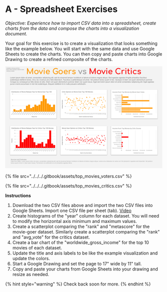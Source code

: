 # A - Spreadsheet Exercises

_Objective: Experience how to import CSV data into a spreadsheet, create charts from the data and compose the charts into a visualization document._   
  
Your goal for this exercise is to create a visualization that looks something like the example below. You will start with the same data and use Google Sheets to create the charts. You can then copy and paste charts into Google Drawing to create a refined composite of the charts. 

![](../../../.gitbook/assets/moviesexample.png)

{% file src="../../../.gitbook/assets/top\_movies\_voters.csv" %}

{% file src="../../../.gitbook/assets/top\_movies\_critics.csv" %}

**Instructions**

1. Download the two CSV files above and import the two CSV files into Google Sheets.  Import one CSV file per sheet \(tab\).  [Video](https://drive.google.com/file/d/1d_salWS-LsEZK3geruCR96EGNUTTsbjv/view?usp=sharing)
2. Create histograms of the "year" column for each dataset. You will need to modify the horizontal axis minimum and maximum values.
3. Create a scatterplot comparing the "rank" and "metascore" for the movie-goer dataset. Similarly create a scatterplot comparing the "rank" and "avg\_vote" for the critics dataset.
4. Create a bar chart of the "worldwide\_gross\_income" for the top 10 movies of each dataset.
5. Update the title and axis labels to be like the example visualization and update the colors.
6. Start a Google Drawing and set the page to 17" wide by 11" tall.
7. Copy and paste your charts from Google Sheets into your drawing and resize as needed.

{% hint style="warning" %}
Check back soon for more.
{% endhint %}



